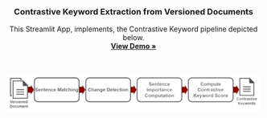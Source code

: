 
<br />
<div align="center">

  <h3 align="center">Contrastive Keyword Extraction from Versioned Documents</h3>

  <p align="center">
    This Streamlit App, implements, the Contrastive Keyword pipeline depicted below.
    <br />
    <a href="https://contrastive-keyword-extraction.streamlit.app/"><strong>View Demo »</strong></a>
    <br />
    <br />
    <br />
  </p>
</div>


<div align="center">
<img src="https://github.com/LukasEder1/CKE_streamlit/blob/main/revamped.png">
</div>

